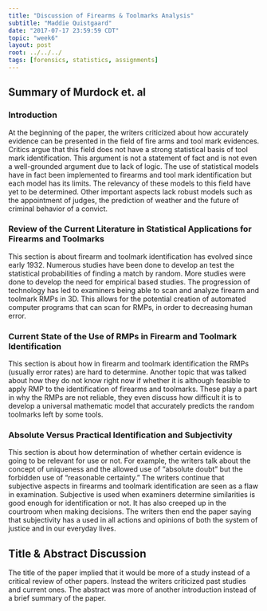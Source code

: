 ```yaml
---
title: "Discussion of Firearms & Toolmarks Analysis"
subtitle: "Maddie Quistgaard"
date: "2017-07-17 23:59:59 CDT"
topic: "week6"
layout: post
root: ../../../
tags: [forensics, statistics, assignments]
---
```


## Summary of Murdock et. al

### Introduction

At the beginning of the paper, the writers criticized about how accurately evidence can be presented in the field of fire arms and tool mark evidences. Critics argue that this field does not have a strong statistical basis of tool mark identification. This argument is not a statement of fact and is not even a well-grounded argument due to lack of logic. The use of statistical models have in fact been implemented to firearms and tool mark identification but each model has its limits. The relevancy of these models to this field have yet to be determined. Other important aspects lack robust models such as the appointment of judges, the prediction of weather and the future of criminal behavior of a convict.

### Review of the Current Literature in Statistical Applications for Firearms and Toolmarks

This section is about firearm and toolmark identification has evolved since early 1932. Numerous studies have been done to develop an test the statistical probabilities of finding a match by random. More studies were done to develop the need for empirical based studies. The progression of technology has led to examiners being able to scan and analyze firearm and toolmark RMPs in 3D. This allows for the potential creation of automated computer programs that can scan for RMPs, in order to decreasing human error.  

### Current State of the Use of RMPs in Firearm and Toolmark Identification

This section is about how in firearm and toolmark identification the RMPs (usually error rates) are hard to determine. Another topic that was talked about how they do not know right now if whether it is although feasible to apply RMP to the identification of firearms and toolmarks. These play a part in why the RMPs are not reliable, they even discuss how difficult it is to develop a universal mathematic model that accurately predicts the random toolmarks left by some tools. 

### Absolute Versus Practical Identification and Subjectivity

This section is about how determination of whether certain evidence is going to be relevant for use or not.  For example, the writers talk about the concept of uniqueness and the allowed use of “absolute doubt” but the forbidden use of “reasonable certainty.” The writers continue that subjective aspects in firearms and toolmark identification are seen as a flaw in examination. Subjective is used when examiners determine similarities is good enough for identification or not. It has also creeped up in the courtroom when making decisions. The writers then end the paper saying that subjectivity has a used in all actions and opinions of both the system of justice and in our everyday lives. 

## Title & Abstract Discussion

The title of the paper implied that it would be more of a study instead of a critical review of other papers. Instead the writers criticized past studies and current ones. The abstract was more of another introduction instead of a brief summary of the paper. 



